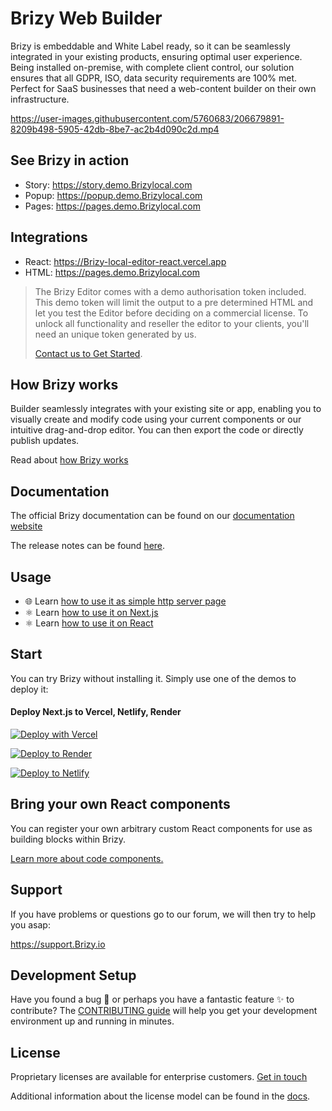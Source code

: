 # Brizy Web Builder

Brizy is embeddable and White Label ready, so it can be seamlessly integrated in your existing products, ensuring optimal user experience. Being installed on-premise, with complete client control, our solution ensures that all GDPR, ISO, data security requirements are 100% met. Perfect for SaaS businesses that need a web-content builder on their own infrastructure.

https://user-images.githubusercontent.com/5760683/206679891-8209b498-5905-42db-8be7-ac2b4d090c2d.mp4

## See Brizy in action
- Story: https://story.demo.Brizylocal.com
- Popup: https://popup.demo.Brizylocal.com
- Pages: https://pages.demo.Brizylocal.com

## Integrations
- React: https://Brizy-local-editor-react.vercel.app
- HTML: https://pages.demo.Brizylocal.com

> The Brizy Editor comes with a demo authorisation token included. This demo token will limit the output to a pre determined HTML and let you test the Editor before deciding on a commercial license. To unlock all functionality and reseller the editor to your clients, you'll need an unique token generated by us.
>
> [Contact us to Get Started](https://www.Brizy.io/Brizylocal#lets-talk).

## How Brizy works
Builder seamlessly integrates with your existing site or app, enabling you to visually create and modify code using your current components or our intuitive drag-and-drop editor.
You can then export the code or directly publish updates.

Read about [how Brizy works](https://builder-docs.brizy.io/docs/getting-started/what-is-brizy)

## Documentation

The official Brizy documentation can be found on our [documentation website](https://builder-docs.brizy.io/docs/developer-docs/the-docs-website)

The release notes can be found [here](https://github.com/EasyBrizy/Brizy-Local-Editor/releases).

## Usage

- 🌐 Learn [how to use it as simple http server page](https://github.com/EasyBrizy/Brizy-Local-Editor/blob/master/demo/html/README.MD)
- ⚛️ Learn [how to use it on Next.js](https://github.com/EasyBrizy/Brizy-Local-Editor/blob/master/packages/demo-nextjs/README.md)
- ⚛️ Learn [how to use it on React](https://github.com/EasyBrizy/Brizy-Local-Editor/blob/master/demo/react/README.md)

## Start
You can try Brizy without installing it. Simply use one of the demos to deploy it:

#### Deploy Next.js to Vercel, Netlify, Render
[![Deploy with Vercel](https://vercel.com/button)](https://vercel.com/new/clone?repository-url=https%3A%2F%2Fgithub.com%2FEasyBrizy%2FBrizy-Local-Editor&env=NEXT_PUBLIC_EDITOR_URL,NEXT_PUBLIC_EDITOR_TOKEN,NEXT_PUBLIC_EDITOR_ICON_URL,MONGODB_URI,MONGODB_DATABASE_NAME,SHOPIFY_STORE_URL,SHOPIFY_ACCESS_TOKEN,NEXT_PUBLIC_VITE_APP_BASE_LAYOUT_CONFIG_KEY&envDescription=API%20keys%20needed%20to%20run%20App&envLink=https%3A//github.com/EasyBrizy/Brizy-Local-Editor/blob/master/packages/demo-nextjs/.env.example&project-name=brizy-nextjs&repository-name=brizy-nextjs)

[![Deploy to Render](https://render.com/images/deploy-to-render-button.svg)](https://render.com/deploy?repo=https://github.com/EasyBrizy/Brizy-Local-Editor/)

[![Deploy to Netlify](https://www.netlify.com/img/deploy/button.svg)](https://app.netlify.com/start/deploy?repository=https://github.com/EasyBrizy/Brizy-Local-Editor#NEXT_PUBLIC_EDITOR_URL=https://cdn.brizylocal.com/pages/3.1.9/index.js&NEXT_PUBLIC_EDITOR_TOKEN=demo&NEXT_PUBLIC_EDITOR_ICON_URL=https://cdn.brizylocal.com/pages/3.1.9/dist/free/editor/icons&MONGODB_URI=mongodb%2Bsrv%3A%2F%2Fbrizy_nextjs%3Anextjs_brizy_test%40brizy.bhrbdoy.mongodb.net%2F%3FretryWrites%3Dtrue%26w%3Dmajority%26appName%3Dbrizy&MONGODB_DATABASE_NAME=brizy&NEXT_PUBLIC_VITE_APP_BASE_LAYOUT_CONFIG_KEY=metronic-react-demo1-8150&SHOPIFY_STORE_URL=https://abracadabra20.myshopify.com&SHOPIFY_ACCESS_TOKEN=3b47750ab922efb31d3e7d268ed3ea93)

## Bring your own React components

You can register your own arbitrary custom React components for use as building blocks within Brizy.

[Learn more about code components.](https://builder-docs.brizy.io/docs/development/creating-your-first-addon)

## Support
If you have problems or questions go to our forum, we will then try to help you asap:

https://support.Brizy.io

## Development Setup

Have you found a bug 🐛 or perhaps you have a fantastic feature ✨ to contribute?
The [CONTRIBUTING guide](https://github.com/EasyBrizy/Brizy-Local-Editor/blob/master/CONTRIBUTING.md) will help you get your development environment up and running in minutes.

## License
Proprietary licenses are available for enterprise customers. [Get in touch](mailto:support@Brizy.io)

Additional information about the license model can be found in the [docs](https://www.Brizy.io/saas-website-builder).
